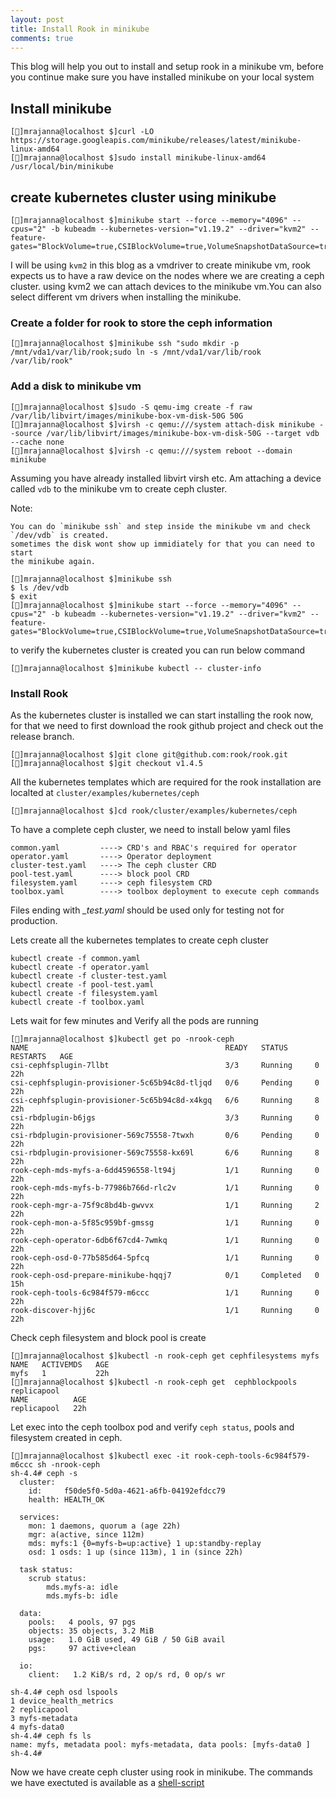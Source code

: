 ```yaml
---
layout: post
title: Install Rook in minikube
comments: true
---
```


This blog will help you out to install and setup rook in a minikube vm, before
you continue make sure you have installed minikube on your local system

## Install minikube

```bash=
[🎩︎]mrajanna@localhost $]curl -LO https://storage.googleapis.com/minikube/releases/latest/minikube-linux-amd64
[🎩︎]mrajanna@localhost $]sudo install minikube-linux-amd64 /usr/local/bin/minikube
```

## create kubernetes cluster using minikube

```bash=
[🎩︎]mrajanna@localhost $]minikube start --force --memory="4096" --cpus="2" -b kubeadm --kubernetes-version="v1.19.2" --driver="kvm2" --feature-gates="BlockVolume=true,CSIBlockVolume=true,VolumeSnapshotDataSource=true,ExpandCSIVolumes=true"
```

I will be using `kvm2` in this blog as a vmdriver to  create minikube vm, rook
expects us to have a raw device on the nodes where we are creating a ceph
cluster. using kvm2 we can attach devices to the minikube vm.You can also
select different vm drivers when installing the minikube.

### Create a folder for rook to store the ceph information

```bash=
[🎩︎]mrajanna@localhost $]minikube ssh "sudo mkdir -p /mnt/vda1/var/lib/rook;sudo ln -s /mnt/vda1/var/lib/rook /var/lib/rook"
```

### Add a disk to minikube vm

```bash=
[🎩︎]mrajanna@localhost $]sudo -S qemu-img create -f raw /var/lib/libvirt/images/minikube-box-vm-disk-50G 50G
[🎩︎]mrajanna@localhost $]virsh -c qemu:///system attach-disk minikube --source /var/lib/libvirt/images/minikube-box-vm-disk-50G --target vdb --cache none
[🎩︎]mrajanna@localhost $]virsh -c qemu:///system reboot --domain minikube
```

Assuming you have already installed libvirt virsh etc. Am attaching a device
called `vdb` to the minikube vm to create ceph cluster.

Note:

```note
You can do `minikube ssh` and step inside the minikube vm and check `/dev/vdb` is created.
sometimes the disk wont show up immidiately for that you can need to  start
the minikube again.
```

```bash=
[🎩︎]mrajanna@localhost $]minikube ssh
$ ls /dev/vdb
$ exit
[🎩︎]mrajanna@localhost $]minikube start --force --memory="4096" --cpus="2" -b kubeadm --kubernetes-version="v1.19.2" --driver="kvm2" --feature-gates="BlockVolume=true,CSIBlockVolume=true,VolumeSnapshotDataSource=true,ExpandCSIVolumes=true"
```

to verify the kubernetes cluster  is created you can run below command

```console
[🎩︎]mrajanna@localhost $]minikube kubectl -- cluster-info
```

### Install Rook

As the kubernetes cluster is installed we can start installing the rook now,
for that we need to first download the  rook github project and check out the
release branch.

```bash=
[🎩︎]mrajanna@localhost $]git clone git@github.com:rook/rook.git
[🎩︎]mrajanna@localhost $]git checkout v1.4.5
```

All the kubernetes templates which are required for the rook installation are
localted at `cluster/examples/kubernetes/ceph`

```bash=
[🎩︎]mrajanna@localhost $]cd rook/cluster/examples/kubernetes/ceph
```

To have a complete ceph cluster, we need to install below yaml files

```text
common.yaml         ----> CRD's and RBAC's required for operator
operator.yaml       ----> Operator deployment
cluster-test.yaml   ----> The ceph cluster CRD
pool-test.yaml      ----> block pool CRD
filesystem.yaml     ----> ceph filesystem CRD
toolbox.yaml        ----> toolbox deployment to execute ceph commands
```

Files ending with *_test.yaml* should be used only for testing not for
production.

Lets create all the kubernetes templates to create ceph cluster

```bash=
kubectl create -f common.yaml
kubectl create -f operator.yaml
kubectl create -f cluster-test.yaml
kubectl create -f pool-test.yaml
kubectl create -f filesystem.yaml
kubectl create -f toolbox.yaml
```

Lets wait for few minutes and Verify all the pods are running

```bash=
[🎩︎]mrajanna@localhost $]kubectl get po -nrook-ceph
NAME                                            READY   STATUS      RESTARTS   AGE
csi-cephfsplugin-7llbt                          3/3     Running     0          22h
csi-cephfsplugin-provisioner-5c65b94c8d-tljqd   0/6     Pending     0          22h
csi-cephfsplugin-provisioner-5c65b94c8d-x4kgq   6/6     Running     8          22h
csi-rbdplugin-b6jgs                             3/3     Running     0          22h
csi-rbdplugin-provisioner-569c75558-7twxh       0/6     Pending     0          22h
csi-rbdplugin-provisioner-569c75558-kx69l       6/6     Running     8          22h
rook-ceph-mds-myfs-a-6dd4596558-lt94j           1/1     Running     0          22h
rook-ceph-mds-myfs-b-77986b766d-rlc2v           1/1     Running     0          22h
rook-ceph-mgr-a-75f9c8bd4b-gwvvx                1/1     Running     2          22h
rook-ceph-mon-a-5f85c959bf-gmssg                1/1     Running     0          22h
rook-ceph-operator-6db6f67cd4-7wmkq             1/1     Running     0          22h
rook-ceph-osd-0-77b585d64-5pfcq                 1/1     Running     0          22h
rook-ceph-osd-prepare-minikube-hqqj7            0/1     Completed   0          15h
rook-ceph-tools-6c984f579-m6ccc                 1/1     Running     0          22h
rook-discover-hjj6c                             1/1     Running     0          22h
```

Check ceph filesystem  and block pool is create

```bash=
[🎩︎]mrajanna@localhost $]kubectl -n rook-ceph get cephfilesystems myfs
NAME   ACTIVEMDS   AGE
myfs   1           22h
[🎩︎]mrajanna@localhost $]kubectl -n rook-ceph get  cephblockpools replicapool
NAME          AGE
replicapool   22h
```

Let exec into the ceph toolbox pod and verify `ceph status`, pools and
filesystem  created in ceph.

```bash=
[🎩︎]mrajanna@localhost $]kubectl exec -it rook-ceph-tools-6c984f579-m6ccc sh -nrook-ceph
sh-4.4# ceph -s
  cluster:
    id:     f50de5f0-5d0a-4621-a6fb-04192efdcc79
    health: HEALTH_OK

  services:
    mon: 1 daemons, quorum a (age 22h)
    mgr: a(active, since 112m)
    mds: myfs:1 {0=myfs-b=up:active} 1 up:standby-replay
    osd: 1 osds: 1 up (since 113m), 1 in (since 22h)

  task status:
    scrub status:
        mds.myfs-a: idle
        mds.myfs-b: idle

  data:
    pools:   4 pools, 97 pgs
    objects: 35 objects, 3.2 MiB
    usage:   1.0 GiB used, 49 GiB / 50 GiB avail
    pgs:     97 active+clean

  io:
    client:   1.2 KiB/s rd, 2 op/s rd, 0 op/s wr

sh-4.4# ceph osd lspools
1 device_health_metrics
2 replicapool
3 myfs-metadata
4 myfs-data0
sh-4.4# ceph fs ls
name: myfs, metadata pool: myfs-metadata, data pools: [myfs-data0 ]
sh-4.4#
```

Now we have create ceph cluster using rook in minikube. The commands we have
exectuted is available as a
[shell-script](https://gist.github.com/Madhu-1/2f5db960884671942540f06c599e50c2)
